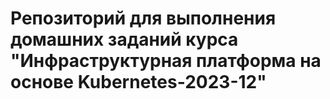 # Репозиторий для выполнения домашних заданий курса "Инфраструктурная платформа на основе Kubernetes-2023-12" 
